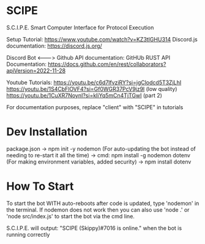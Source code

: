 # SCIPE
S.C.I.P.E.  Smart Computer Interface for Protocol Execution 

Setup Tutorial: https://www.youtube.com/watch?v=KZ3tIGHU314
Discord.js documentation: https://discord.js.org/

Discord Bot <---> Github API documentation:
GitHUb RUST API Documentation: https://docs.github.com/en/rest/collaborators?apiVersion=2022-11-28 

Youtube Tutorials:
https://youtu.be/c6d7lfvziRY?si=jgClodcd5T3ZjLhI 
https://youtu.be/1S4CbFlOVF4?si=Gf0WGR37PcV9jz9l (low quality)
    https://youtu.be/1CuXR7NoynI?si=kIiYq5mCn4TjTGwI (part 2)

For documentation purposes, replace "client" with "SCIPE" in tutorials


# Dev Installation
package.json 
-> npm init -y
nodemon (For auto-updating the bot instead of needing to re-start it all the time) 
-> cmd: npm install -g nodemon
dotenv (For making environment variables, added security)
-> npm install dotenv

# How To Start
To start the bot WITH auto-reboots after code is updated, type 'nodemon' in the terminal. If nodemon does not work then you can also use 'node .' or 'node src/index.js' to start the bot via the cmd line.

S.C.I.P.E. will output: "SCIPE (Skippy)#7016 is online." when the bot is running correctly 
